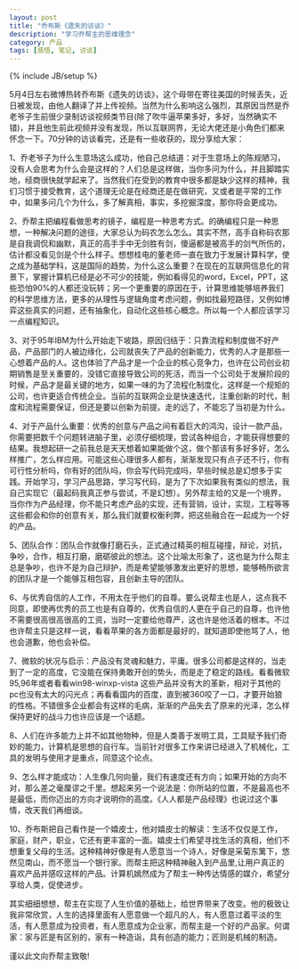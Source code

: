 ```yaml
---
layout: post
title: "乔布斯《遗失的访谈》"
description: "学习乔帮主的思维理念"
category: 产品
tags: [感悟, 笔记, 访谈]
---
```

{% include JB/setup %}

5月4日左右微博热转乔布斯《遗失的访谈》，这个母带在寄往美国的时候丢失，近日被发现，由他人翻译了并上传视频。当然为什么影响这么强烈，其原因当然是乔老爷子生前很少录制访谈视频类节目(除了吹牛逼苹果多好，多好，当然确实不错)，并且他生前此视频并没有发现，所以互联网界，无论大佬还是小角色们都来怀念一下。70分钟的访谈看完，还是有一些收获的，现分享给大家：

1、乔老爷子为什么生意场这么成功，他自己总结道：对于生意场上的陈规陋习，没有人会思考为什么会是这样的？人们总是这样做，当你多问为什么，并且脚踏实地，经商很快就学起来了。当然我们在受到的教育中很多都是缺少这样的精神，我们习惯于接受教育，这个道理无论是在经商还是在做研究，又或者是平常的工作中，如果多问几个为什么，多了解真相，事实，多挖掘深度，那你将会更成功。

2、乔帮主把编程看做思考的镜子，编程是一种思考方式。的确编程只是一种思想，一种解决问题的途径，大家总认为码农怎么怎么。其实不然，高手自称码农那是自我调侃和幽默，真正的高手手中无剑胜有剑，傻逼都是被高手的剑气所伤的，估计都没看见剑是个什么样子。想想桂电的董老师一直在致力于发展计算科学，使之成为基础学科，这是国际的趋势，为什么这么重要？在现在的互联网信息化的背景下，掌握计算机已经是必不可少的技能，例如看得见的word，Excel，PPT，这些恐怕90%的人都还没玩转；另一个更重要的原因在于，计算思维能够培养我们的科学思维方法，更多的从理性与逻辑角度考虑问题，例如找最短路径，又例如博弈这些真实的问题，还有抽象化，自动化这些核心概念。所以每一个人都应该学习一点编程知识。

3、对于95年IBM为什么开始走下坡路，原因归结于：只靠流程和制度做不好产品，产品部门的人被边缘化，公司就丧失了产品的创新能力，优秀的人才是那些一心想着产品的人。这也体验了产品才是一个企业的核心竞争力，也许在公司创业初期销售是至关重要的，没错它直接导致公司的死活，而当一个公司处于发展阶段的时候，产品才是最关键的地方，如果一味的为了流程化制度化，这样是一个规矩的公司，也许更适合传统企业。当前的互联网企业是快速迭代，注重创新的时代，制度和流程需要保证，但还是要以创新为前提。走的远了，不能忘了当初是为什么。

4、对于产品什么重要：优秀的创意与产品之间有着巨大的鸿沟，设计一款产品，你需要把数千个问题转进脑子里，必须仔细梳理，尝试各种组合，才能获得想要的结果。我想起研一之前我总是天天想着如果能做个这，做个那该有多好多好，怎么样推广，怎么样应用。可能这些心理很多人都有，渐渐发现只有点子还不行，你有可行性分析吗，你有好的团队吗，你会写代码完成吗，早些时候总是幻想多于实践。开始学习，学习产品思路，学习写代码，是为了下次如果我有类似的想法，我自己实现它（最起码我真正参与尝试，不是幻想）。另外帮主给的又是一个境界，当你作为产品经理，你不能只考虑产品的实现，还有营销，设计，实现，工程等等这些都会和你的创意有关，那么我们就要权衡利弊，把这些融合在一起成为一个好的产品。

5、团队合作：团队合作就像打磨石头，正式通过精英的相互碰撞，辩论，对抗，争吵，合作，相互打磨，磨砺彼此的想法。这个比喻太形象了，这也是为什么帮主总是争吵，也许不是为自己辩护，而是希望能够激发出更好的思想，能够畅所欲言的团队才是一个能够互相包容，且创新主导的团队。

6、与优秀自信的人工作，不用太在乎他们的自尊。要么说帮主也是人，这点我不同意，即使再优秀的员工也是有自尊的，优秀自信的人更在乎自己的自尊，也许他不需要很高很高很高的工资，当时一定要给他尊严，这也许是他活着的根本。不过也许帮主只是这样一说，看看苹果的各方面都是最好的，就知道即使他骂了人，他也会道歉，他也会补偿。

7、微软的状况与启示：产品没有灵魂和魅力，平庸。很多公司都是这样的，当走到了一定的高度，它没能在保持勇敢开创的势头，而是走了稳定的路线。看看微软95,96年或者看看win98-winxp-vista 这些产品并没有大的革新，相对于其他的pc也没有太大的闪光点；再看看国内的百度，直到被360咬了一口，才要开始狼的性格。不错很多企业都会有这样的毛病，渐渐的产品失去了原来的光泽，怎么样保持更好的战斗力也许应该是一个话题。

8、人们在许多能力上并不如其他物种，但是人类善于发明工具，工具赋予我们奇妙的能力，计算机是思想的自行车。当前针对很多工作来讲已经进入了机械化，工具的发明与使用才是重点，同意这个论点。

9、怎么样才能成功：人生像几何向量，我们有速度还有方向；如果开始的方向不对，那么差之毫厘谬之千里。想起来另一个说法是：你所站的位置，不是最高也不是最低，而你迈出的方向才说明你的高度。《人人都是产品经理》也说过这个事情，改天我们再细谈。

10、乔布斯把自己看作是一个嬉皮士，他对嬉皮士的解读：生活不仅仅是工作，家庭，财产，职业，它还有更丰富的一面。嬉皮士们希望寻找生活的真相，他们不想重复父母的生活。这种精神好像是有人愿意当一个诗人，好像是采菊东篱下，悠然见南山，而不愿当一个银行家。而帮主把这种精神融入到产品里,让用户真正的喜欢产品并感叹这样的产品。计算机嫣然成为了帮主一种传达情感的媒介，希望分享给人类，促使进步。

其实细细想想，帮主在实现了人生价值的基础上，给世界带来了改变。他的极致让我非常欣赏，人生的选择里面有人愿意做一个超凡的人，有人愿意过着平淡的生活，有人愿意成为投资者，有人愿意成为企业家，而帮主是一个好的产品家。何谓家：家与匠是有区别的，家有一种造诣，具有创造的能力；匠则是机械的制造。

谨以此文向乔帮主致敬!